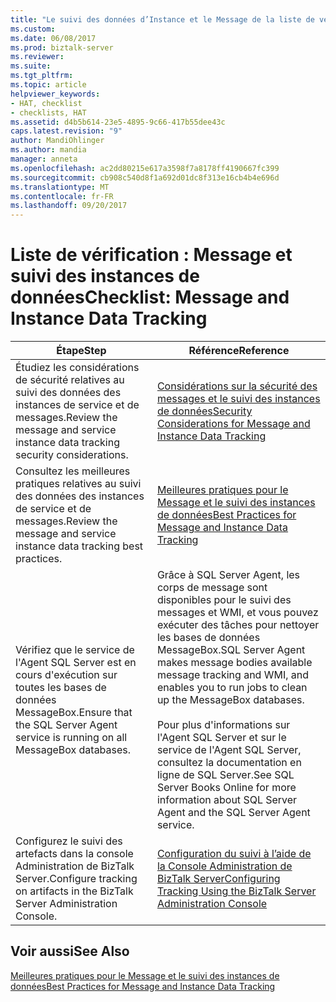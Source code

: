 ```yaml
---
title: "Le suivi des données d’Instance et le Message de la liste de vérification : | Documents Microsoft"
ms.custom: 
ms.date: 06/08/2017
ms.prod: biztalk-server
ms.reviewer: 
ms.suite: 
ms.tgt_pltfrm: 
ms.topic: article
helpviewer_keywords:
- HAT, checklist
- checklists, HAT
ms.assetid: d4b5b614-23e5-4895-9c66-417b55dee43c
caps.latest.revision: "9"
author: MandiOhlinger
ms.author: mandia
manager: anneta
ms.openlocfilehash: ac2dd80215e617a3598f7a8178ff4190667fc399
ms.sourcegitcommit: cb908c540d8f1a692d01dc8f313e16cb4b4e696d
ms.translationtype: MT
ms.contentlocale: fr-FR
ms.lasthandoff: 09/20/2017
---
```

# <a name="checklist-message-and-instance-data-tracking"></a><span data-ttu-id="e616a-102">Liste de vérification : Message et suivi des instances de données</span><span class="sxs-lookup"><span data-stu-id="e616a-102">Checklist: Message and Instance Data Tracking</span></span>
|<span data-ttu-id="e616a-103">Étape</span><span class="sxs-lookup"><span data-stu-id="e616a-103">Step</span></span>|<span data-ttu-id="e616a-104">Référence</span><span class="sxs-lookup"><span data-stu-id="e616a-104">Reference</span></span>|  
|----------|---------------|  
|<span data-ttu-id="e616a-105">Étudiez les considérations de sécurité relatives au suivi des données des instances de service et de messages.</span><span class="sxs-lookup"><span data-stu-id="e616a-105">Review the message and service instance data tracking  security considerations.</span></span>|[<span data-ttu-id="e616a-106">Considérations sur la sécurité des messages et le suivi des instances de données</span><span class="sxs-lookup"><span data-stu-id="e616a-106">Security Considerations for Message and Instance Data Tracking</span></span>](../core/security-considerations-for-message-and-instance-data-tracking.md)|  
|<span data-ttu-id="e616a-107">Consultez les meilleures pratiques relatives au suivi des données des instances de service et de messages.</span><span class="sxs-lookup"><span data-stu-id="e616a-107">Review the  message and service instance data tracking best practices.</span></span>|[<span data-ttu-id="e616a-108">Meilleures pratiques pour le Message et le suivi des instances de données</span><span class="sxs-lookup"><span data-stu-id="e616a-108">Best Practices for Message and Instance Data Tracking</span></span>](../core/best-practices-for-message-and-instance-data-tracking.md)|  
|<span data-ttu-id="e616a-109">Vérifiez que le service de l'Agent SQL Server est en cours d'exécution sur toutes les bases de données MessageBox.</span><span class="sxs-lookup"><span data-stu-id="e616a-109">Ensure that the SQL Server Agent service is running on all MessageBox databases.</span></span>|<span data-ttu-id="e616a-110">Grâce à SQL Server Agent, les corps de message sont disponibles pour le suivi des messages et WMI, et vous pouvez exécuter des tâches pour nettoyer les bases de données MessageBox.</span><span class="sxs-lookup"><span data-stu-id="e616a-110">SQL Server Agent makes message bodies available message tracking and WMI, and enables you to run jobs to clean up the MessageBox databases.</span></span><br /><br /> <span data-ttu-id="e616a-111">Pour plus d'informations sur l'Agent SQL Server et sur le service de l'Agent SQL Server, consultez la documentation en ligne de SQL Server.</span><span class="sxs-lookup"><span data-stu-id="e616a-111">See SQL Server Books Online for more information about SQL Server Agent and the SQL Server Agent service.</span></span>|  
|<span data-ttu-id="e616a-112">Configurez le suivi des artefacts dans la console Administration de BizTalk Server.</span><span class="sxs-lookup"><span data-stu-id="e616a-112">Configure tracking on artifacts in the BizTalk Server Administration Console.</span></span>|[<span data-ttu-id="e616a-113">Configuration du suivi à l’aide de la Console Administration de BizTalk Server</span><span class="sxs-lookup"><span data-stu-id="e616a-113">Configuring Tracking Using the BizTalk Server Administration Console</span></span>](http://msdn.microsoft.com/en-us/49b7f9d3-60b5-41bd-ba8b-029253926bef)|  
  
## <a name="see-also"></a><span data-ttu-id="e616a-114">Voir aussi</span><span class="sxs-lookup"><span data-stu-id="e616a-114">See Also</span></span>  
 [<span data-ttu-id="e616a-115">Meilleures pratiques pour le Message et le suivi des instances de données</span><span class="sxs-lookup"><span data-stu-id="e616a-115">Best Practices for Message and Instance Data Tracking</span></span>](../core/best-practices-for-message-and-instance-data-tracking.md)